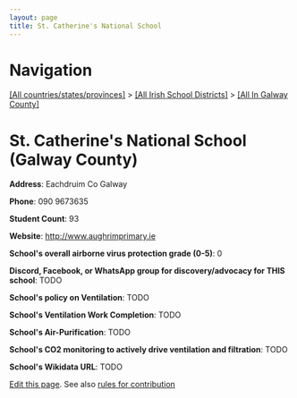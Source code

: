 ```yaml
---
layout: page
title: St. Catherine's National School
---
```

# Navigation

[[All countries/states/provinces]](../../..) > [[All Irish School Districts]](../..) > [[All In Galway County]](..)

# St. Catherine's National School (Galway County)

**Address**: Eachdruim Co Galway

**Phone**: 090 9673635

**Student Count**: 93

**Website**: <http://www.aughrimprimary.ie>

**School's overall airborne virus protection grade (0-5)**: 0

**Discord, Facebook, or WhatsApp group for discovery/advocacy for THIS school**: TODO

**School's policy on Ventilation**: TODO

**School's Ventilation Work Completion**: TODO

**School's Air-Purification**: TODO

**School's CO2 monitoring to actively drive ventilation and filtration**: TODO

**School's Wikidata URL**: TODO


[Edit this page](https://github.com/ventilate-schools/Ireland/edit/main/./Galway_County/St._Catherine's_National_School.md). See also [rules for contribution](../../../contribution-rules/)